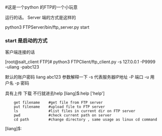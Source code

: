 
#这是一个python 的FTP的一个小玩意

运行的话。 Server 端的方式是这样的

python3 FTPServer/bin/ftp_server.py start 

### start 是启动的方式 


客户端连接的话

[root@salt_client FTP]# python3 FTPClient/ftp_client.py -s 127.0.0.1 -P9999 -uliang -pabc123

 默认的账户密码 liang  abc123
参数解释一下 
-s 代表服务器IP地址
-P 端口
-u 用户名
-p 密码


具有上传
下载
不行就进去help
[liang]$:help
['help']

        get filename    #get file from FTP server
        put filename    #upload file to FTP server
        ls              #list files in current dir on FTP server
        pwd             #check current path on server
        cd path         #change directory , same usage as linux cd command
        
[liang]$:

